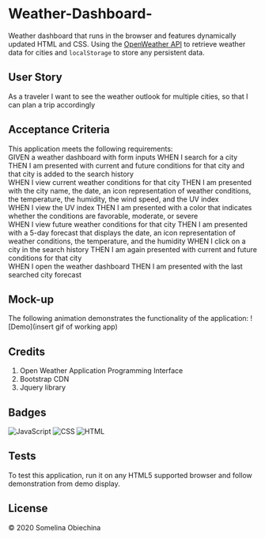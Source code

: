 # Weather-Dashboard-
Weather dashboard that runs in the browser and features dynamically updated HTML and CSS. Using the [OpenWeather API](https://openweathermap.org/api) to retrieve weather data for cities and `localStorage` to store any persistent data.

## User Story
As a traveler I want to see the weather outlook for multiple cities, so that I can plan a trip accordingly


## Acceptance Criteria
This application meets the following requirements: <br/>
GIVEN a weather dashboard with form inputs
WHEN I search for a city
THEN I am presented with current and future conditions for that city and that city is added to the search history <br/>
WHEN I view current weather conditions for that city
THEN I am presented with the city name, the date, an icon representation of weather conditions, the temperature, the humidity, the wind speed, and the UV index <br/>
WHEN I view the UV index
THEN I am presented with a color that indicates whether the conditions are favorable, moderate, or severe <br/>
WHEN I view future weather conditions for that city
THEN I am presented with a 5-day forecast that displays the date, an icon representation of <br/> weather conditions, the temperature, and the humidity
WHEN I click on a city in the search history
THEN I am again presented with current and future conditions for that city <br/>
WHEN I open the weather dashboard
THEN I am presented with the last searched city forecast <br/>



## Mock-up 
The following animation demonstrates the functionality of the application: 
![Demo](insert gif of working app)


## Credits 
1. Open Weather Application Programming Interface
2. Bootstrap CDN 
3. Jquery library


## Badges 
![JavaScript](https://img.shields.io/badge/JavaScript-56.1%25-yellow)
![CSS](https://img.shields.io/badge/CSS-30.7%25-purple)
![HTML](https://img.shields.io/badge/HTML-29.9%25-red)


## Tests 
To test this application, run it on any HTML5 supported browser and follow demonstration from demo display. 


## License 
© 2020 Somelina Obiechina 






